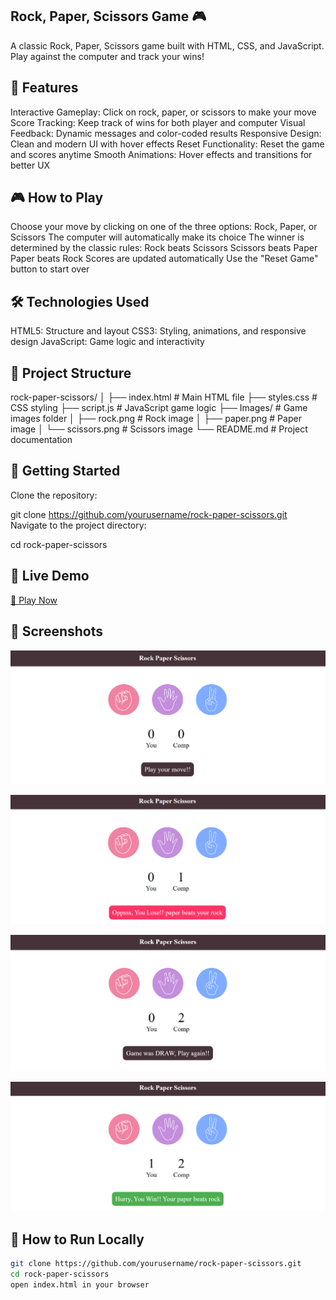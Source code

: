 ## Rock, Paper, Scissors Game 🎮
A classic Rock, Paper, Scissors game built with HTML, CSS, and JavaScript. Play against the computer and track your wins!

## 🎯 Features
Interactive Gameplay: Click on rock, paper, or scissors to make your move
Score Tracking: Keep track of wins for both player and computer
Visual Feedback: Dynamic messages and color-coded results
Responsive Design: Clean and modern UI with hover effects
Reset Functionality: Reset the game and scores anytime
Smooth Animations: Hover effects and transitions for better UX

## 🎮 How to Play
Choose your move by clicking on one of the three options: Rock, Paper, or Scissors
The computer will automatically make its choice
The winner is determined by the classic rules:
Rock beats Scissors
Scissors beats Paper
Paper beats Rock
Scores are updated automatically
Use the "Reset Game" button to start over

## 🛠️ Technologies Used
HTML5: Structure and layout
CSS3: Styling, animations, and responsive design
JavaScript: Game logic and interactivity

## 📁 Project Structure
rock-paper-scissors/
│
├── index.html          # Main HTML file
├── styles.css          # CSS styling
├── script.js           # JavaScript game logic
├── Images/             # Game images folder
│   ├── rock.png        # Rock image
│   ├── paper.png       # Paper image
│   └── scissors.png    # Scissors image
└── README.md           # Project documentation

## 🚀 Getting Started
Clone the repository:

git clone https://github.com/yourusername/rock-paper-scissors.git
Navigate to the project directory:

cd rock-paper-scissors

## 🚀 Live Demo
[🔗 Play Now](https://swarup-kp.github.io/Rock-Paper-Scissors/)

## 📸 Screenshots

![Start Screen](https://github.com/swarup-kp/Rock-Paper-Scissors/blob/main/Screenshot%202025-07-30%20122051.png?raw=true)

![Gameplay](https://github.com/swarup-kp/Rock-Paper-Scissors/blob/main/Screenshot%202025-07-30%20122128.png?raw=true)

![Result](https://github.com/swarup-kp/Rock-Paper-Scissors/blob/main/Screenshot%202025-07-30%20122140.png?raw=true)

![Scoreboard](https://github.com/swarup-kp/Rock-Paper-Scissors/blob/main/Screenshot%202025-07-30%20122153.png?raw=true)


## 📂 How to Run Locally
```bash
git clone https://github.com/yourusername/rock-paper-scissors.git
cd rock-paper-scissors
open index.html in your browser
